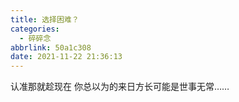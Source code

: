 ```yaml
---
title: 选择困难？
categories:
  - 碎碎念
abbrlink: 50a1c308
date: 2021-11-22 21:36:13
---
```



认准那就趁现在
你总以为的来日方长可能是世事无常……


